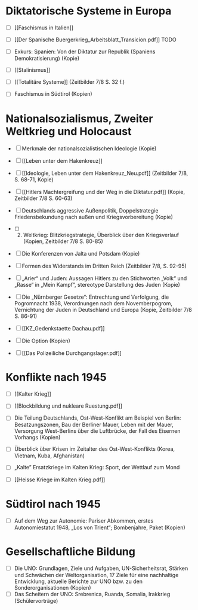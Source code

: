# Diktatorische Systeme in Europa
- [ ] [[Faschismus in Italien]]
- [ ] [[Der Spanische Buergerkrieg_Arbeitsblatt_Transicion.pdf]] TODO
- [ ] Exkurs: Spanien: Von der Diktatur zur Republik (Spaniens Demokratisierung) (Kopie)
- [ ] [[Stalinismus]]
- [ ] [[Totalitäre Systeme]] (Zeitbilder 7/8 S. 32 f.)
- [ ] Faschismus in Südtirol (Kopien)


# Nationalsozialismus, Zweiter Weltkrieg und Holocaust
- [ ] Merkmale der nationalsozialistischen Ideologie (Kopie)
- [ ] [[Leben unter dem Hakenkreuz]]
- [ ] [[Ideologie, Leben unter dem Hakenkreuz_Neu.pdf]] (Zeitbilder 7/8, S. 68-71, Kopie)
- [ ] [[Hitlers Machtergreifung und der Weg in die Diktatur.pdf]] (Kopie, Zeitbilder 7/8 S. 60-63)
- [ ] Deutschlands aggressive Außenpolitik, Doppelstrategie Friedensbekundung nach außen und Kriegsvorbereitung (Kopie)
- [ ] 2. Weltkrieg: Blitzkriegstrategie, Überblick über den Kriegsverlauf (Kopien, Zeitbilder 7/8 S. 80-85)
- [ ] Die Konferenzen von Jalta und Potsdam (Kopie)
- [ ] Formen des Widerstands im Dritten Reich (Zeitbilder 7/8, S. 92-95)
- [ ] „Arier“ und Juden: Aussagen Hitlers zu den Stichworten „Volk“ und „Rasse“ in „Mein Kampf“, stereotype Darstellung des Juden (Kopie)
- [ ] Die „Nürnberger Gesetze“: Entrechtung und Verfolgung, die Pogromnacht 1938, Verordnungen nach dem Novemberpogrom, Vernichtung der Juden in Deutschland und Europa (Kopie, Zeitbilder 7/8 S. 86-91)
- [ ] [[KZ_Gedenkstaette Dachau.pdf]]
- [ ] Die Option (Kopien)
- [ ] [[Das Polizeiliche Durchgangslager.pdf]]


# Konflikte nach 1945
- [ ] [[Kalter Krieg]]
- [ ] [[Blockbildung und nukleare Ruestung.pdf]]
- [ ] Die Teilung Deutschlands, Ost-West-Konflikt am Beispiel von Berlin: Besatzungszonen, Bau der Berliner Mauer, Leben mit der Mauer, Versorgung West-Berlins über die Luftbrücke, der Fall des Eisernen Vorhangs (Kopien)
- [ ] Überblick über Krisen im Zeitalter des Ost-West-Konflikts (Korea, Vietnam, Kuba, Afghanistan)
- [ ] „Kalte” Ersatzkriege im Kalten Krieg: Sport, der Wettlauf zum Mond
- [ ] [[Heisse Kriege im Kalten Krieg.pdf]]


# Südtirol nach 1945
- [ ] Auf dem Weg zur Autonomie: Pariser Abkommen, erstes Autonomiestatut 1948, „Los von Trient“; Bombenjahre, Paket (Kopien)


# Gesellschaftliche Bildung
- [ ] Die UNO: Grundlagen, Ziele und Aufgaben, UN-Sicherheitsrat, Stärken und Schwächen der Weltorganisation, 17 Ziele für eine nachhaltige Entwicklung, aktuelle Berichte zur UNO bzw. zu den Sonderorganisationen (Kopien)
- [ ] Das Scheitern der UNO: Srebrenica, Ruanda, Somalia, Irakkrieg (Schülervorträge)